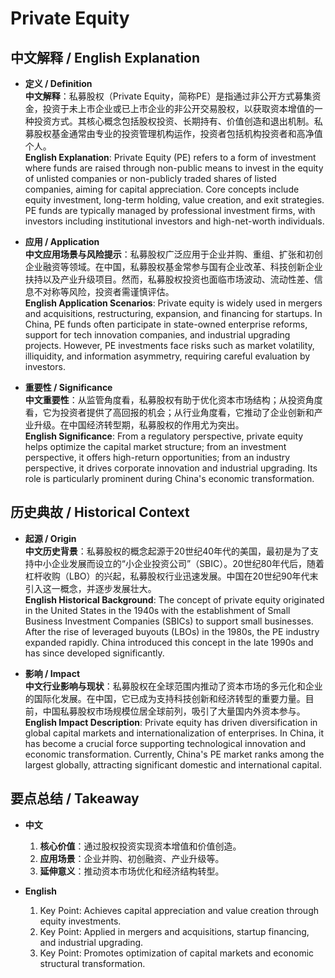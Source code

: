 # Private Equity

## 中文解释 / English Explanation

* **定义 / Definition**  
  **中文解释**：私募股权（Private Equity，简称PE）是指通过非公开方式募集资金，投资于未上市企业或已上市企业的非公开交易股权，以获取资本增值的一种投资方式。其核心概念包括股权投资、长期持有、价值创造和退出机制。私募股权基金通常由专业的投资管理机构运作，投资者包括机构投资者和高净值个人。  
  **English Explanation**: Private Equity (PE) refers to a form of investment where funds are raised through non-public means to invest in the equity of unlisted companies or non-publicly traded shares of listed companies, aiming for capital appreciation. Core concepts include equity investment, long-term holding, value creation, and exit strategies. PE funds are typically managed by professional investment firms, with investors including institutional investors and high-net-worth individuals.

* **应用 / Application**  
  **中文应用场景与风险提示**：私募股权广泛应用于企业并购、重组、扩张和初创企业融资等领域。在中国，私募股权基金常参与国有企业改革、科技创新企业扶持以及产业升级项目。然而，私募股权投资也面临市场波动、流动性差、信息不对称等风险，投资者需谨慎评估。  
  **English Application Scenarios**: Private equity is widely used in mergers and acquisitions, restructuring, expansion, and financing for startups. In China, PE funds often participate in state-owned enterprise reforms, support for tech innovation companies, and industrial upgrading projects. However, PE investments face risks such as market volatility, illiquidity, and information asymmetry, requiring careful evaluation by investors.

* **重要性 / Significance**  
  **中文重要性**：从监管角度看，私募股权有助于优化资本市场结构；从投资角度看，它为投资者提供了高回报的机会；从行业角度看，它推动了企业创新和产业升级。在中国经济转型期，私募股权的作用尤为突出。  
  **English Significance**: From a regulatory perspective, private equity helps optimize the capital market structure; from an investment perspective, it offers high-return opportunities; from an industry perspective, it drives corporate innovation and industrial upgrading. Its role is particularly prominent during China's economic transformation.

## 历史典故 / Historical Context

* **起源 / Origin**  
  **中文历史背景**：私募股权的概念起源于20世纪40年代的美国，最初是为了支持中小企业发展而设立的“小企业投资公司”（SBIC）。20世纪80年代后，随着杠杆收购（LBO）的兴起，私募股权行业迅速发展。中国在20世纪90年代末引入这一概念，并逐步发展壮大。  
  **English Historical Background**: The concept of private equity originated in the United States in the 1940s with the establishment of Small Business Investment Companies (SBICs) to support small businesses. After the rise of leveraged buyouts (LBOs) in the 1980s, the PE industry expanded rapidly. China introduced this concept in the late 1990s and has since developed significantly.

* **影响 / Impact**  
  **中文行业影响与现状**：私募股权在全球范围内推动了资本市场的多元化和企业的国际化发展。在中国，它已成为支持科技创新和经济转型的重要力量。目前，中国私募股权市场规模位居全球前列，吸引了大量国内外资本参与。  
  **English Impact Description**: Private equity has driven diversification in global capital markets and internationalization of enterprises. In China, it has become a crucial force supporting technological innovation and economic transformation. Currently, China's PE market ranks among the largest globally, attracting significant domestic and international capital.

## 要点总结 / Takeaway

* **中文**  
  1. **核心价值**：通过股权投资实现资本增值和价值创造。
  2. **应用场景**：企业并购、初创融资、产业升级等。
  3. **延伸意义**：推动资本市场优化和经济结构转型。

* **English**  
  1. Key Point: Achieves capital appreciation and value creation through equity investments.
  2. Key Point: Applied in mergers and acquisitions, startup financing, and industrial upgrading.
  3. Key Point: Promotes optimization of capital markets and economic structural transformation.